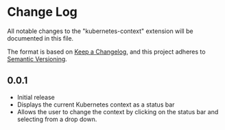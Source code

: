 # Change Log

All notable changes to the "kubernetes-context" extension will be documented in this file.

The format is based on [Keep a Changelog](https://keepachangelog.com/en/1.0.0/), and this project adheres to [Semantic Versioning](https://semver.org/spec/v2.0.0.html).


## 0.0.1

- Initial release
- Displays the current Kubernetes context as a status bar
- Allows the user to change the context by clicking on the status bar and selecting from a drop down.